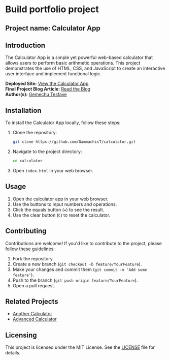 # Build portfolio project
## Project name: Calculator App
## Introduction
The Calculator App is a simple yet powerful web-based calculator that allows users to perform basic arithmetic operations. This project demonstrates the use of HTML, CSS, and JavaScript to create an interactive user interface and implement functional logic.

**Deployed Site:** [View the Calculator App]('''https://gammachist.github.io/calculator/''')  
**Final Project Blog Article:** [Read the Blog](https://www.linkedin.com/posts/gammachut_calculator-app-calculator-app-screenshot-activity-7242218366852116480-7noU?utm_source=share&utm_medium=member_android)  
**Author(s):** [Gemechu Tesfaye](https://www.linkedin.com/in/gammachut)

## Installation
To install the Calculator App locally, follow these steps:

1. Clone the repository:
   ```bash
   git clone https://github.com/GammachisT/calculator.git
   ```
2. Navigate to the project directory:
   ```bash
   cd calculator
   ```
3. Open `index.html` in your web browser.

## Usage
1. Open the calculator app in your web browser.
2. Use the buttons to input numbers and operations.
3. Click the equals button (`=`) to see the result.
4. Use the clear button (`C`) to reset the calculator.

## Contributing
Contributions are welcome! If you'd like to contribute to the project, please follow these guidelines:

1. Fork the repository.
2. Create a new branch (`git checkout -b feature/YourFeature`).
3. Make your changes and commit them (`git commit -m 'Add some feature'`).
4. Push to the branch (`git push origin feature/YourFeature`).
5. Open a pull request.

## Related Projects
- [Another Calculator](https://github.com/another-user/another-calculator)
- [Advanced Calculator](https://github.com/advanced-user/advanced-calculator)

## Licensing
This project is licensed under the MIT License. See the [LICENSE](LICENSE) file for details.
